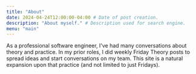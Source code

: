 ```yaml
---
title: "About"
date: 2024-04-24T12:00:00-04:00 # Date of post creation.
description: "About myself." # Description used for search engine.
menu: "main"
---
```

As a professional software engineer, I’ve had many conversations about theory and practice. In my prior roles, I did weekly Friday Theory posts to spread ideas and start conversations on my team. This site is a natural expansion upon that practice (and not limited to just Fridays).